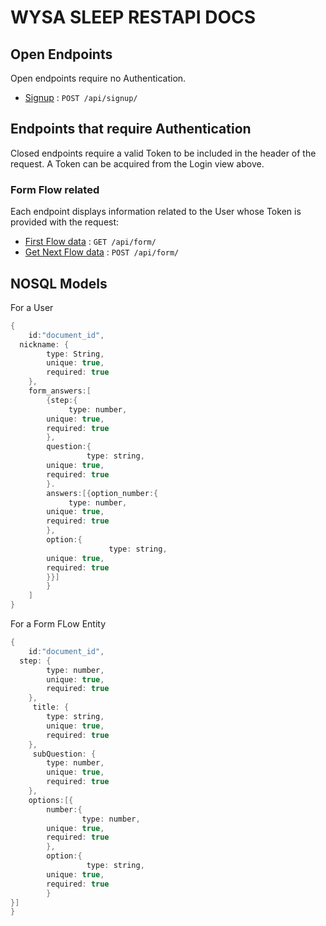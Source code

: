 # WYSA SLEEP RESTAPI DOCS

## Open Endpoints

Open endpoints require no Authentication.

- [Signup](signup.md) : `POST /api/signup/`

## Endpoints that require Authentication

Closed endpoints require a valid Token to be included in the header of the
request. A Token can be acquired from the Login view above.

### Form Flow related

Each endpoint displays information related to the User whose
Token is provided with the request:

- [First Flow data](Form/get.md) : `GET /api/form/`
- [Get Next Flow data](Form/post.md) : `POST /api/form/`

## NOSQL Models

For a User

```c
{
    id:"document_id",
  nickname: {
        type: String,
        unique: true,
        required: true
    },
    form_answers:[
        {step:{
             type: number,
        unique: true,
        required: true
        },
        question:{
                 type: string,
        unique: true,
        required: true
        }.
        answers:[{option_number:{
             type: number,
        unique: true,
        required: true
        },
        option:{
                      type: string,
        unique: true,
        required: true
        }}]
        }
    ]
}
```

For a Form FLow Entity

```c
{
    id:"document_id",
  step: {
        type: number,
        unique: true,
        required: true
    },
     title: {
        type: string,
        unique: true,
        required: true
    },
     subQuestion: {
        type: number,
        unique: true,
        required: true
    },
    options:[{
        number:{
                type: number,
        unique: true,
        required: true
        },
        option:{
                 type: string,
        unique: true,
        required: true
        }
}]
}
```
